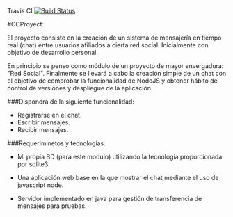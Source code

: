 
Travis CI [![Build Status](https://travis-ci.org/lrdzero/CCProyect.svg?branch=master)](https://travis-ci.org/lrdzero/CCProyect)

#CCProyect:

El proyecto consiste en la creación de un sistema de mensajería en tiempo real (chat) entre usuarios afiliados a cierta red social. Inicialmente con objetivo de desarrollo personal.

En principio se penso como módulo de un proyecto de mayor envergadura: "Red Social". Finalmente se llevará a cabo la creación simple de un chat con el objetivo de comprobar la funcionalidad de NodeJS y obtener hábito de control de versiones y despliegue de la aplicación.

###Dispondrá de la siguiente funcionalidad:

- Registrarse en el chat.
- Escribir mensajes.
- Recibir mensajes.

###Requeriminetos y tecnologías:

- Mi propia BD (para este modulo) utilizando la tecnología proporcionada por sqlite3.

- Una aplicación web base en la que mostrar el chat mediante el uso de javascript node.

- Servidor implementado en java para gestión de transferencia de mensajes para pruebas.



      

